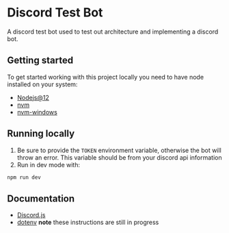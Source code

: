 # Discord Test Bot

A discord test bot used to test out architecture and implementing a discord bot.

## Getting started

To get started working with this project locally you need to have node installed on your system:

- [Nodejs@12](https://nodejs.org/en/blog/release/v12.13.0/)
- [nvm](https://github.com/nvm-sh/nvm)
- [nvm-windows](https://github.com/coreybutler/nvm-windows)

## Running locally

1. Be sure to provide the `TOKEN` environment variable, otherwise the bot will throw an error.
   This variable should be from your discord api information
2. Run in dev mode with:

```bash
npm run dev
```

## Documentation
- [Discord.js](https://discord.js.org/#/docs/main/stable/general/welcome)
- [dotenv](https://www.npmjs.com/package/dotenv)
**note** these instructions are still in progress
